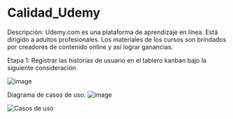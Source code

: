 # Calidad_Udemy

Descripción:
Udemy.com es una plataforma de aprendizaje en línea. Está dirigido a adultos profesionales. Los materiales de los cursos son brindados por creadores de contenido online y así lograr ganancias.

Etapa 1:  Registrar las historias de usuario  en el tablero kanban bajo la siguiente consideración

![image](https://user-images.githubusercontent.com/15520623/137440082-6850ff69-3655-4462-9e6b-8f21ed19f943.png)


Diagrama de casos de uso:
![image](https://user-images.githubusercontent.com/49110761/137518547-d2b12ecf-7441-4e95-a605-b40c67f97fd2.png)

![Casos de uso](https://user-images.githubusercontent.com/92237994/137569343-daf9c08e-16a6-494e-9473-89005c773a77.jpg)
